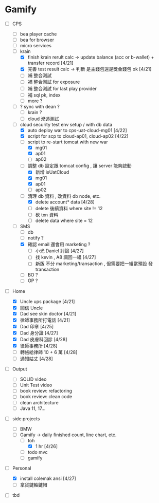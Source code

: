 # Gamify

* [ ] CPS
  * [ ] bea player cache
  * [ ] bea for browser
  * [ ] micro services
  * [ ] krain
    * [x] finish krain rerult calc -> update balance (acc or b-wallet) + transfer record \[4/21]
    * [x] 完善 test result calc -> 判斷 是主錢包還是獎金錢包 ok \[4/21]
    * [ ] 補 整合測試
    * [ ] 補 整合測試 for exposure
    * [ ] 補 整合測試 for last play provider
    * [ ] 補 sql pk, index
    * [ ] more ?
  * [ ] ? sync with dean ?
    * [ ] krain ?
    * [ ] cloud 滲透測試
  * [ ] cloud security test env setup / with db data
    * [x] auto deploy war to cps-uat-cloud-mg01 \[4/22]
    * [x] script for scp to cloud-ap01, cloud-ap02 \[4/22]
    * [ ] script to re-start tomcat with new war
      * [x] mg01
      * [x] ap01
      * [ ] ap02
    * [ ] 調整 db 設定跟 tomcat config , 讓 server 能夠啟動
      * [x] 新增 isUatCloud
      * [x] mg01
      * [x] ap01
      * [ ] ap02
    * [ ] 清理 db 資料 , 改資料 db node, etc.
      * [x] delete account\* data \[4/28]
      * [ ] delete 後續資料 where site != 12
      * [ ] 砍 txn 資料
      * [ ] delete data where site = 12
  * [ ] SMS
    * [ ] db
    * [ ] notify ?
    * [x] 確認 email 還會用 marketing ?
      * [ ] 小光 Daniel 討論 \[4/27]
      * [ ] 找 kevin , A8 調回一組 \[4/27]
      * [ ] 新版 不分 marketing/transaction , 但需要把一組當預設 發 transaction
    * [ ] BO ?
    * [ ] OP ?
* [ ] Home
  * [x] Uncle ups package \[4/21]
  * [x] 回信 Uncle
  * [x] Dad see skin doctor \[4/21]
  * [x] 律師事務所打電話 \[4/21]
  * [x] Dad 印章 \[4/25]
  * [x] Dad 身分證 \[4/27]
  * [x] Dad 皮膚科回診 \[4/28]
  * [x] 律師事務所 \[4/28]
  * [ ] 轉帳給律師 10 + 6 萬 \[4/28]
  * [ ] 通知姑丈 \[4/28]
* [ ] Output
  * [ ] SOLID video
  * [ ] Unit Test video
  * [ ] book review: refactoring
  * [ ] book review: clean code
  * [ ] clean architecture
  * [ ] Java 11, 17...
* [ ] side projects
  * [ ] BMW
  * [ ] Gamify -> daily finished count, line chart, etc.
    * [ ] toh
      * [x] 1 hr \[4/26]
    * [ ] todo mvc
    * [ ] gamify
* [ ] Personal
  * [x] install colemak ansi \[4/27]
  * [ ] 拿貨鍵軸鍵帽
* [ ] tbd

